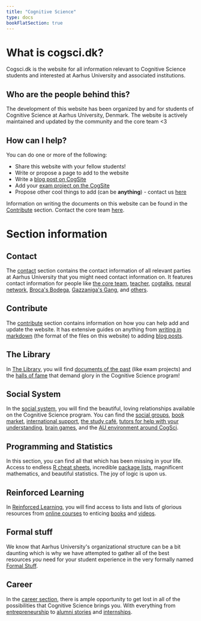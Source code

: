```yaml
---
title: "Cognitive Science"
type: docs
bookFlatSection: true
---
```


<!-- ![Cognitive science cover image](../cover.jpg)-->

# What is cogsci.dk?

Cogsci.dk is the website for all information relevant
to Cognitive Science students and interested at Aarhus University
and associated institutions.

## Who are the people behind this?

The development of this website has been organized
by and for students of Cognitive Science at Aarhus
University, Denmark. The website is actively maintained
and updated by the community and the core team <3

## How can I help?

You can do one or more of the following:

- Share this website with your fellow students!
- Write or propose a page to add to the website
- Write a [blog post on CogSite](docs/contribute/writing-a-blog-post)
- Add your [exam project on the CogSite](docs/contribute)
- Propose other cool things to add (can be **anything**) - contact us [here](docs/contact)

Information on writing the documents on this website
can be found in the [Contribute](docs/contribute) section.
Contact the core team [here](docs/contact).

# Section information

## Contact

The [contact](docs/contact/_index.md) section
contains the contact information of all relevant
parties at Aarhus University that you might need contact
information on. It features contact information for people like
[the core team](docs/contact/_index.md),
[teacher](docs/contact/all-teachers.md),
[cogtalks](docs/contact/cogtalks.md),
[neural network](docs/contact/neural-network-newsletter.md),
[Broca's Bodega](docs/contact/kognitionsfaglig-forening.md),
[Gazzaniga's Gang](docs/contact/kognitionsfaglig-forening.md),
and [others](docs/contact/others.md).

## Contribute

The [contribute](docs/contribute/_index.md) section contains
information on how you can help add and update the website.
It has extensive guides on anything from
[writing in markdown](docs/contribute/writing-on-the-cogsite.md)
(the format of the files on this website) to adding
[blog posts](docs/contribute/writing-on-the-cogsite.md).

## The Library

In [The Library](docs/the-library/_index.md), you will find
[documents of the past](docs/the-library/earlier-exam-projects.md)
(like exam projects) and the
[halls of fame](docs/the-library/student-publications.md)
that demand glory in the Cognitive Science program!

## Social System

In the [social system](docs/social-system/_index.md), you will
find the beautiful, loving relationships available on the
Cognitive Science program. You can find the
[social groups](docs/social-system/social-groups.md),
[book market](docs/social-system/book-market.md),
[international support](docs/social-system/international-support.md),
[the study café](docs/social-system/study-cafe.md),
[tutors for help with your understanding](docs/social-system/tutor-list.md),
[brain games](docs/social-system/brain-games.md), and the
[AU environment around CogSci](docs/social-system/au-environment.md).

## Programming and Statistics

In this section, you can find all that which has been missing
in your life. Access to endless
[R cheat sheets](docs/programming-and-statistics/r-cheat-site.md),
incredible [package lists](docs/programming-and-statistics/r-packages.md),
magnificent mathematics, and beautiful statistics. The joy of
logic is upon us.

## Reinforced Learning

In [Reinforced Learning](docs/reinforced-learning/_index.md),
you will find access to lists and lists of glorious resources
from [online courses](docs/reinforced-learning/online-courses.md)
to enticing [books](docs/reinforced-learning/books.md) and
[videos](docs/reinforced-learning/videos.md).

## Formal stuff

We know that Aarhus University's organizational structure can
be a bit daunting which is why we have attempted to gather all
of the best resources _you_ need for your student experience in
the very formally named [Formal Stuff](docs/formal-stuff/_index.md).

## Career

In the [career section](docs/careers/_index.md), there is ample
opportunity to get lost in all of the possibilities that
Cognitive Science brings you. With everything from
[entrepreneurship](docs/careers/the-kitchen.md) to
[alumni stories](docs/careers/alumni.md) and
[internships](docs/careers/job-list.md).
